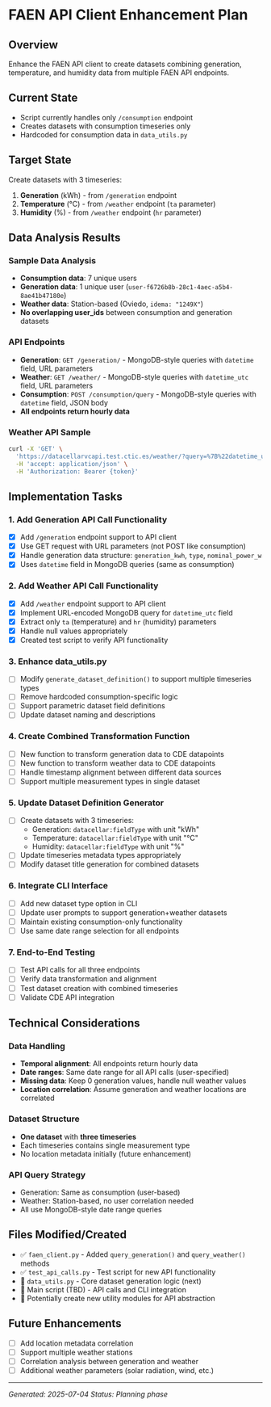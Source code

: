 # FAEN API Client Enhancement Plan

## Overview
Enhance the FAEN API client to create datasets combining generation, temperature, and humidity data from multiple FAEN API endpoints.

## Current State
- Script currently handles only `/consumption` endpoint
- Creates datasets with consumption timeseries only
- Hardcoded for consumption data in `data_utils.py`

## Target State
Create datasets with 3 timeseries:
1. **Generation** (kWh) - from `/generation` endpoint
2. **Temperature** (°C) - from `/weather` endpoint (`ta` parameter)
3. **Humidity** (%) - from `/weather` endpoint (`hr` parameter)

## Data Analysis Results

### Sample Data Analysis
- **Consumption data**: 7 unique users
- **Generation data**: 1 unique user (`user-f6726b8b-28c1-4aec-a5b4-8ae41b47180e`)
- **Weather data**: Station-based (Oviedo, `idema: "1249X"`)
- **No overlapping user_ids** between consumption and generation datasets

### API Endpoints
- **Generation**: `GET /generation/` - MongoDB-style queries with `datetime` field, URL parameters
- **Weather**: `GET /weather/` - MongoDB-style queries with `datetime_utc` field, URL parameters  
- **Consumption**: `POST /consumption/query` - MongoDB-style queries with `datetime` field, JSON body
- **All endpoints return hourly data**

### Weather API Sample
```bash
curl -X 'GET' \
  'https://datacellarvcapi.test.ctic.es/weather/?query=%7B%22datetime_utc%22%3A%20%7B%22%24gte%22%3A%20%7B%22%24date%22%3A%20%222025-05-01T00%3A00%3A00%2B0200%22%7D%2C%20%22%24lte%22%3A%20%7B%22%24date%22%3A%20%222025-06-01T00%3A00%3A00%2B0200%22%7D%7D%7D&limit=10000&sort=%2Bdatetime' \
  -H 'accept: application/json' \
  -H 'Authorization: Bearer {token}'
```

## Implementation Tasks

### 1. Add Generation API Call Functionality
- [x] Add `/generation` endpoint support to API client
- [x] Use GET request with URL parameters (not POST like consumption)
- [x] Handle generation data structure: `generation_kwh`, `type`, `nominal_power_w`
- [x] Uses `datetime` field in MongoDB queries (same as consumption)

### 2. Add Weather API Call Functionality  
- [x] Add `/weather` endpoint support to API client
- [x] Implement URL-encoded MongoDB query for `datetime_utc` field
- [x] Extract only `ta` (temperature) and `hr` (humidity) parameters
- [x] Handle null values appropriately
- [x] Created test script to verify API functionality

### 3. Enhance data_utils.py
- [ ] Modify `generate_dataset_definition()` to support multiple timeseries types
- [ ] Remove hardcoded consumption-specific logic
- [ ] Support parametric dataset field definitions
- [ ] Update dataset naming and descriptions

### 4. Create Combined Transformation Function
- [ ] New function to transform generation data to CDE datapoints
- [ ] New function to transform weather data to CDE datapoints  
- [ ] Handle timestamp alignment between different data sources
- [ ] Support multiple measurement types in single dataset

### 5. Update Dataset Definition Generator
- [ ] Create datasets with 3 timeseries:
  - Generation: `datacellar:fieldType` with unit "kWh"
  - Temperature: `datacellar:fieldType` with unit "°C" 
  - Humidity: `datacellar:fieldType` with unit "%"
- [ ] Update timeseries metadata types appropriately
- [ ] Modify dataset title generation for combined datasets

### 6. Integrate CLI Interface
- [ ] Add new dataset type option in CLI
- [ ] Update user prompts to support generation+weather datasets
- [ ] Maintain existing consumption-only functionality
- [ ] Use same date range selection for all endpoints

### 7. End-to-End Testing
- [ ] Test API calls for all three endpoints
- [ ] Verify data transformation and alignment
- [ ] Test dataset creation with combined timeseries
- [ ] Validate CDE API integration

## Technical Considerations

### Data Handling
- **Temporal alignment**: All endpoints return hourly data
- **Date ranges**: Same date range for all API calls (user-specified)
- **Missing data**: Keep 0 generation values, handle null weather values
- **Location correlation**: Assume generation and weather locations are correlated

### Dataset Structure
- **One dataset** with **three timeseries**
- Each timeseries contains single measurement type
- No location metadata initially (future enhancement)

### API Query Strategy
- Generation: Same as consumption (user-based)
- Weather: Station-based, no user correlation needed
- All use MongoDB-style date range queries

## Files Modified/Created
- ✅ `faen_client.py` - Added `query_generation()` and `query_weather()` methods
- ✅ `test_api_calls.py` - Test script for new API functionality
- 🔄 `data_utils.py` - Core dataset generation logic (next)
- 🔄 Main script (TBD) - API calls and CLI integration
- 🔄 Potentially create new utility modules for API abstraction

## Future Enhancements
- [ ] Add location metadata correlation
- [ ] Support multiple weather stations
- [ ] Correlation analysis between generation and weather
- [ ] Additional weather parameters (solar radiation, wind, etc.)

---
*Generated: 2025-07-04*
*Status: Planning phase*